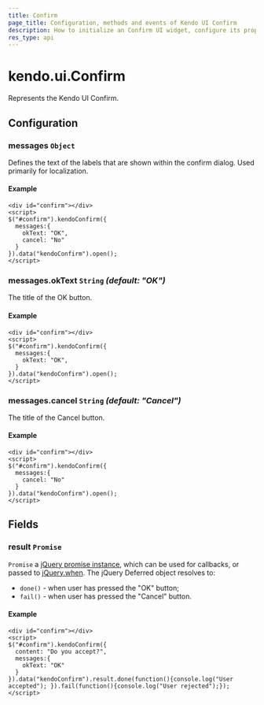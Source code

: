 ```yaml
---
title: Confirm
page_title: Configuration, methods and events of Kendo UI Confirm
description: How to initialize an Confirm UI widget, configure its properties and open it.
res_type: api
---
```


# kendo.ui.Confirm

Represents the Kendo UI Confirm.

## Configuration

### messages `Object`

Defines the text of the labels that are shown within the confirm dialog. Used primarily for localization.

#### Example

    <div id="confirm"></div>
    <script>
    $("#confirm").kendoConfirm({
      messages:{
        okText: "OK",
        cancel: "No"
      }
    }).data("kendoConfirm").open();
    </script>

### messages.okText `String` *(default: "OK")*

The title of the OK button.

#### Example

    <div id="confirm"></div>
    <script>
    $("#confirm").kendoConfirm({
      messages:{
        okText: "OK",
      }
    }).data("kendoConfirm").open();
    </script>

### messages.cancel `String` *(default: "Cancel")*

The title of the Cancel button.

#### Example

    <div id="confirm"></div>
    <script>
    $("#confirm").kendoConfirm({
      messages:{
        cancel: "No"
      }
    }).data("kendoConfirm").open();
    </script>

## Fields

### result `Promise`

`Promise` a [jQuery promise instance](http://api.jquery.com/Types/#Promise), which can be used for callbacks, or passed to [jQuery.when](http://api.jquery.com/jQuery.when/). The jQuery Deferred object resolves to:

* `done()` - when user has pressed the "OK" button;
* `fail()` - when user has pressed the "Cancel" button.

#### Example

    <div id="confirm"></div>
    <script>
    $("#confirm").kendoConfirm({
      content: "Do you accept?",
      messages:{
        okText: "OK"
      }
    }).data("kendoConfirm").result.done(function(){console.log("User accepted"); }).fail(function(){console.log("User rejected");});
    </script>